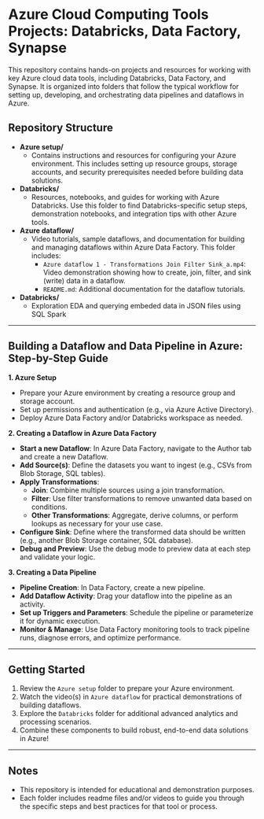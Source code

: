 # Azure Cloud Computing Tools Projects: Databricks, Data Factory, Synapse

This repository contains hands-on projects and resources for working with key Azure cloud data tools, including Databricks, Data Factory, and Synapse. It is organized into folders that follow the typical workflow for setting up, developing, and orchestrating data pipelines and dataflows in Azure.

## Repository Structure

- **Azure setup/**
  - Contains instructions and resources for configuring your Azure environment. This includes setting up resource groups, storage accounts, and security prerequisites needed before building data solutions.
- **Databricks/**
  - Resources, notebooks, and guides for working with Azure Databricks. Use this folder to find Databricks-specific setup steps, demonstration notebooks, and integration tips with other Azure tools.
- **Azure dataflow/**
  - Video tutorials, sample dataflows, and documentation for building and managing dataflows within Azure Data Factory. This folder includes:
    - `Azure dataflow 1 - Transformations Join Filter Sink_a.mp4`: Video demonstration showing how to create, join, filter, and sink (write) data in a dataflow.
    - `README.md`: Additional documentation for the dataflow tutorials.
- **Databricks/**
  - Exploration EDA and querying embeded data in JSON files using SQL Spark
---

## Building a Dataflow and Data Pipeline in Azure: Step-by-Step Guide

**1. Azure Setup**
   - Prepare your Azure environment by creating a resource group and storage account.
   - Set up permissions and authentication (e.g., via Azure Active Directory).
   - Deploy Azure Data Factory and/or Databricks workspace as needed.


**2. Creating a Dataflow in Azure Data Factory**
   - **Start a new Dataflow**: In Azure Data Factory, navigate to the Author tab and create a new Dataflow.
   - **Add Source(s)**: Define the datasets you want to ingest (e.g., CSVs from Blob Storage, SQL tables).
   - **Apply Transformations**:
     - **Join**: Combine multiple sources using a join transformation.
     - **Filter**: Use filter transformations to remove unwanted data based on conditions.
     - **Other Transformations**: Aggregate, derive columns, or perform lookups as necessary for your use case.
   - **Configure Sink**: Define where the transformed data should be written (e.g., another Blob Storage container, SQL database).
   - **Debug and Preview**: Use the debug mode to preview data at each step and validate your logic.

**3. Creating a Data Pipeline**
   - **Pipeline Creation**: In Data Factory, create a new pipeline.
   - **Add Dataflow Activity**: Drag your dataflow into the pipeline as an activity.
   - **Set up Triggers and Parameters**: Schedule the pipeline or parameterize it for dynamic execution.
   - **Monitor & Manage**: Use Data Factory monitoring tools to track pipeline runs, diagnose errors, and optimize performance.

---

## Getting Started

1. Review the `Azure setup` folder to prepare your Azure environment.
2. Watch the video(s) in `Azure dataflow` for practical demonstrations of building dataflows.
3. Explore the `Databricks` folder for additional advanced analytics and processing scenarios.
4. Combine these components to build robust, end-to-end data solutions in Azure!

---

## Notes

- This repository is intended for educational and demonstration purposes.
- Each folder includes readme files and/or videos to guide you through the specific steps and best practices for that tool or process.
